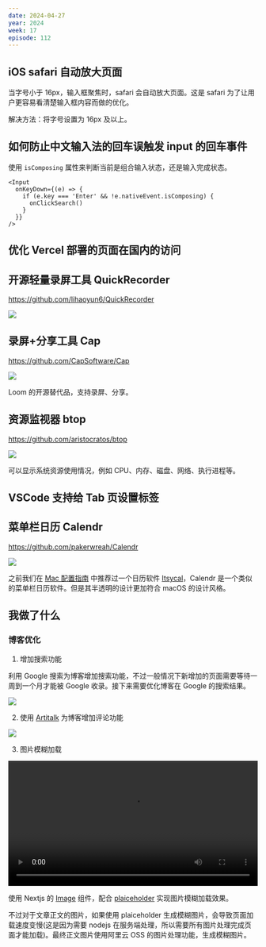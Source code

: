 ```yaml
---
date: 2024-04-27
year: 2024
week: 17
episode: 112
---
```


## iOS safari 自动放大页面

当字号小于 16px，输入框聚焦时，safari 会自动放大页面。这是 safari 为了让用户更容易看清楚输入框内容而做的优化。

解决方法：将字号设置为 16px 及以上。

## 如何防止中文输入法的回车误触发 input 的回车事件

使用 `isComposing` 属性来判断当前是组合输入状态，还是输入完成状态。

```tsx
<Input
  onKeyDown={(e) => {
    if (e.key === 'Enter' && !e.nativeEvent.isComposing) {
      onClickSearch()
    }
  }}
/>
```

## 优化 Vercel 部署的页面在国内的访问

[](https://twitter.com/ccbikai/status/1783821908737446100)

## 开源轻量录屏工具 QuickRecorder

https://github.com/lihaoyun6/QuickRecorder

![](https://pocket.haydenhayden.com/blog/202404272113507.png)

## 录屏+分享工具 Cap

https://github.com/CapSoftware/Cap

![](https://pocket.haydenhayden.com/blog/202404272120505.png?x-oss-process=image/resize,w_1000,m_lfit)

Loom 的开源替代品，支持录屏、分享。

## 资源监视器 btop

https://github.com/aristocratos/btop

![](https://pocket.haydenhayden.com/blog/202404272134745.png)

可以显示系统资源使用情况，例如 CPU、内存、磁盘、网络、执行进程等。

## VSCode 支持给 Tab 页设置标签

[](https://twitter.com/nextjs/status/1783508313113800930)

## 菜单栏日历 Calendr

https://github.com/pakerwreah/Calendr

![](https://pocket.haydenhayden.com/blog/202404272139335.png?x-oss-process=image/resize,w_300,m_lfit)

之前我们在 [Mac 配置指南](/blog/setup-mac#软件列表) 中推荐过一个日历软件 [Itsycal](https://www.mowglii.com/itsycal/)，Calendr 是一个类似的菜单栏日历软件。但是其半透明的设计更加符合 macOS 的设计风格。

## 我做了什么

### 博客优化

1. 增加搜索功能

利用 Google 搜索为博客增加搜索功能，不过一般情况下新增加的页面需要等待一周到一个月才能被 Google 收录。接下来需要优化博客在 Google 的搜索结果。

![](https://pocket.haydenhayden.com/blog/202404281506512.png?x-oss-process=image/resize,w_1000,m_lfit)

2. 使用 [Artitalk](https://artalk.js.org/) 为博客增加评论功能

![](https://pocket.haydenhayden.com/blog/202404281507576.png?x-oss-process=image/resize,w_1000,m_lfit)

3. 图片模糊加载

<video src="https://pocket.haydenhayden.com/blog/202404281512636.mp4" controls="controls" width="100%" height="auto"></video>

使用 Nextjs 的 [Image](https://nextjs.org/docs/app/api-reference/components/image) 组件，配合 [plaiceholder](https://github.com/joe-bell/plaiceholder) 实现图片模糊加载效果。

不过对于文章正文的图片，如果使用 plaiceholder 生成模糊图片，会导致页面加载速度变慢(这是因为需要 nodejs 在服务端处理，所以需要所有图片处理完成页面才能加载)。最终正文图片使用阿里云 OSS 的图片处理功能，生成模糊图片。